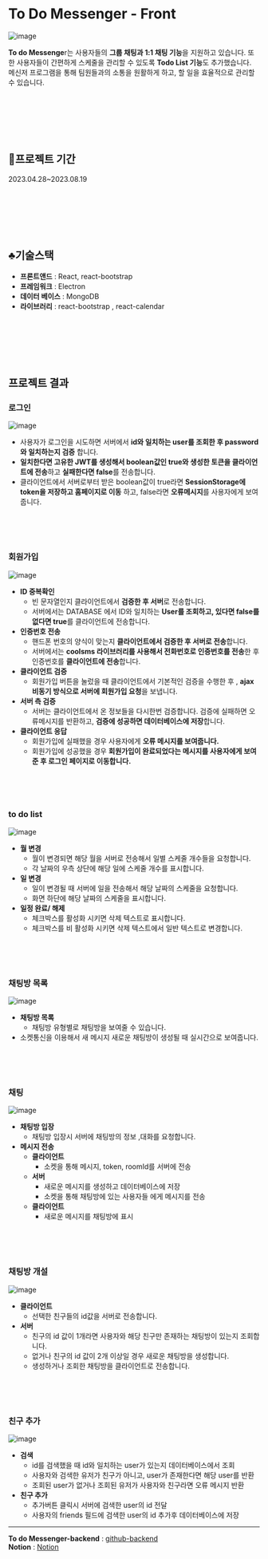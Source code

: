 
# To Do Messenger - Front
![image](https://github.com/minseung1226/project/assets/102594142/ba514bed-76cc-4616-add2-35f49fb53170)

**To do Messenge**r는 사용자들의 **그룹 채팅과 1:1 채팅 기능**을 지원하고 있습니다. 또한 사용자들이 간편하게 스케줄을 관리할 수 있도록 **Todo List 기능**도 추가했습니다. 메신저 프로그램을 통해 팀원들과의 소통을 원활하게 하고, 할 일을 효율적으로 관리할 수 있습니다.

<br/><br/><br/><br/><br/>

## 📆프로젝트 기간
2023.04.28~2023.08.19

<br/><br/><br/><br/><br/>

## ♣️기술스택
- **프론트앤드** : React, react-bootstrap
- **프레임워크** : Electron
- **데이터 베이스** : MongoDB
- **라이브러리** : react-bootstrap , react-calendar

<br/><br/><br/><br/><br/>


## 프로젝트 결과

### 로그인
![image](https://github.com/minseung1226/project/assets/102594142/092b0c5c-24d3-4073-acbe-11d5be378562)
- 사용자가 로그인을 시도하면 서버에서 **id와 일치하는 user를 조회한 후 password와 일치하는지 검증** 합니다.
- **일치한다면 고유한 JWT를 생성해서 boolean값인 true와 생성한 토큰을 클라이언트에 전송**하고 **실패한다면 false**를 전송합니다.
- 클라이언트에서 서버로부터 받은 boolean값이 true라면 **SessionStorage에 token을 저장하고 홈페이지로 이동** 하고, false라면 **오류메시지**를 사용자에게 보여줍니다.

<br/><br/><br/>

### 회원가입
![image](https://github.com/minseung1226/project/assets/102594142/a442391a-c6f4-40e3-b389-4319640160c3)
- **ID 중복확인**
    - 빈 문자열인지 클라이언트에서 **검증한 후 서버**로 전송합니다.
    - 서버에서는 DATABASE 에서 ID와 일치하는 **User를 조회하고, 있다면 false를 없다면 true**를 클라이언트에 전송합니다.
- **인증번호 전송**
    - 핸드폰 번호의 양식이 맞는지 **클라이언트에서 검증한 후 서버로 전송**합니다.
    - 서버에서는 **coolsms 라이브러리를 사용해서 전화번호로 인증번호를 전송**한 후 인증번호를 **클라이언트에 전송**합니다.
- **클라이언트 검증**
    - 회원가입 버튼을 눌렀을 때 클라이언트에서 기본적인 검증을 수행한 후 , **ajax 비동기 방식으로 서버에 회원가입 요청**을 보냅니다.
- **서버 측 검증**
    - 서버는 클라이언트에서 온 정보들을 다시한번 검증합니다. 검증에 실패하면 오류메시지를 반환하고, **검증에 성공하면 데이터베이스에 저장**합니다.
- **클라이언트 응답**
    - 회원가입에 실패했을 경우 사용자에게 **오류 메시지를 보여줍니다.**
    - 회원가입에 성공했을 경우 **회원가입이 완료되었다는 메시지를 사용자에게 보여준 후 로그인 페이지로 이동합니다.**

<br/><br/><br/>

### to do list
![image](https://github.com/minseung1226/project/assets/102594142/f0c45744-f360-45a6-9ba4-85585b4e4111)

- **월 변경**
    - 월이 변경되면 해당 월을 서버로 전송해서 일별 스케줄 개수들을 요청합니다.
    - 각 날짜의 우측 상단에 해당 일에 스케줄 개수를 표시합니다.
- **일 변경**
    - 일이 변경될 때 서버에 일을 전송해서 해당 날짜의 스케줄을 요청합니다.
    - 화면 하단에 해당 날짜의 스케줄을 표시합니다.
- **일정 완료/ 해제**
    - 체크박스를 활성화 시키면 삭제 텍스트로 표시합니다.
    - 체크박스를 비 활성화 시키면 삭제 텍스트에서 일반 텍스트로 변경합니다.
 

<br/><br/><br/>

### 채팅방 목록
![image](https://github.com/minseung1226/project/assets/102594142/c3a2898a-a940-4d63-addb-329cd655fa4b)
- **채팅방 목록**
    - 채팅방 유형별로 채팅방을 보여줄 수 있습니다.
- 소켓통신을 이용해서 새 메시지 새로운 채팅방이 생성될 때 실시간으로 보여줍니다.

<br/><br/><br/>

### 채팅
![image](https://github.com/minseung1226/project/assets/102594142/1604da6f-b8c5-4d4d-87aa-bf0aaa150a52)
- **채팅방 입장**
    - 채팅방 입장시 서버에 채팅방의 정보 ,대화를 요청합니다.
- **메시지 전송**
    - **클라이언트**
        - 소켓을 통해 메시지, token, roomId를 서버에 전송
    - **서버**
        - 새로운 메시지를 생성하고 데이터베이스에 저장
        - 소켓을 통해 채팅방에 있는 사용자들 에게 메시지를 전송
    - **클라이언트**
        - 새로운 메시지를 채팅방에 표시
     
<br/><br/><br/>

### 채팅방 개설
![image](https://github.com/minseung1226/project/assets/102594142/428a1a98-2858-4278-bb19-24b65c448c0a)
- **클라이언트**
    - 선택한 친구들의 id값을 서버로 전송합니다.
- **서버**
    - 친구의 id 값이 1개라면 사용자와 해당 친구만 존재하는 채팅방이 있는지 조회합니다.
    - 없거나 친구의 id 값이 2개 이상일 경우 새로운 채팅방을 생성합니다.
    - 생성하거나 조회한 채팅방을 클라이언트로 전송합니다.

 
 
 <br/><br/><br/>

 ### 친구 추가
![image](https://github.com/minseung1226/project/assets/102594142/55a86447-9616-4376-8f51-68f5e79a74e8)
- **검색**
    - id를 검색했을 때 id와 일치하는 user가 있는지 데이터베이스에서 조회
    - 사용자와 검색한 유저가 친구가 아니고, user가 존재한다면 해당 user를 반환
    - 조회된 user가 없거나 조회된 유저가 사용자와 친구라면 오류 메시지 반환
- **친구 추가**
    - 추가버튼 클릭시 서버에 검색한 user의 id 전달
    - 사용자의 friends 필드에 검색한 user의 id 추가후 데이터베이스에 저장
 
<hr/>

**To do Messenger-backend** :
[github-backend](https://github.com/minseung1226/todoMessenger-backend)
<br/>
**Notion** : 
[Notion](https://quaint-halloumi-dde.notion.site/To-Do-Messenger-0363888d71914ba1bf3a14d6bf4e512a?pvs=4)
